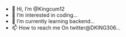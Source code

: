 - 👋 Hi, I’m @Kingcum12
- 👀 I’m interested in coding...
- 🌱 I’m currently learning backend...
- 📫 How to reach me On twitter@DKING306...

<!---
Kingcum12/Kingcum12 is a ✨ special ✨ repository because its `README.md` (this file) appears on your GitHub profile.
You can click the Preview link to take a look at your changes.
--->
